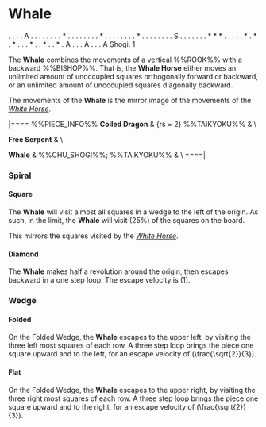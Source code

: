 # Whale

<div class = "movement">
. . . . A . . . .
. . . . * . . . .
. . . . * . . . .
. . . . * . . . .
. . . . S . . . .
. . . * * * . . .
. . * . * . * . .
. * . . * . . * .
A . . . A . . . A
Shogi: 1
</div>

The **Whale** combines the movements of a vertical %%ROOK%%
with a backward %%BISHOP%%. That is, the **Whale Horse** either moves
an unlimited amount of unoccupied squares orthogonally forward or
backward, or an unlimited amount of unoccupied squares diagonally
backward.

The movements of the **Whale** is the mirror image of the 
movements of the [*White Horse*](white_horse.html).

|====
%%PIECE_INFO%%
  **Coiled Dragon**
& {rs = 2} %%TAIKYOKU%%
& \\

  **Free Serpent**
& \\

  **Whale**
& %%CHU_SHOGI%%; %%TAIKYOKU%%
& \\
====|

### Spiral

#### Square

The **Whale** will visit almost all squares in a wedge to the
left of the origin. As such, in the limit, the **Whale** will
visit \(25\%\) of the squares on the board.

This mirrors the squares visited by the [*White Horse*](white_horse.html).

#### Diamond

The **Whale** makes half a revolution around the origin, then escapes
backward in a one step loop. The escape velocity is \(1\).

### Wedge

#### Folded

On the Folded Wedge, the **Whale** escapes to the upper left, 
by visiting the three left most squares of each row. A three step
loop brings the piece one square upward and to the left, for
an escape velocity of \(\frac{\sqrt{2}}{3}\).

#### Flat

On the Folded Wedge, the **Whale** escapes to the upper right, 
by visiting the three right most squares of each row. A three step
loop brings the piece one square upward and to the right, for
an escape velocity of \(\frac{\sqrt{2}}{3}\).

